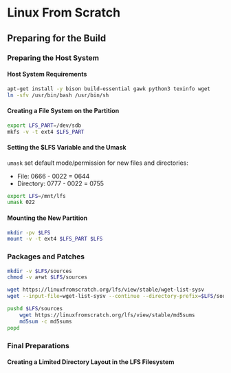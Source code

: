 # Linux From Scratch
## Preparing for the Build
### Preparing the Host System
#### Host System Requirements
```sh
apt-get install -y bison build-essential gawk python3 texinfo wget
ln -sfv /usr/bin/bash /usr/bin/sh
```

#### Creating a File System on the Partition
```sh
export LFS_PART=/dev/sdb
mkfs -v -t ext4 $LFS_PART
```

#### Setting the $LFS Variable and the Umask
`umask` set default mode/permission for new files and directories:
- File: 0666 - 0022 = 0644
- Directory: 0777 - 0022 = 0755
```sh
export LFS=/mnt/lfs
umask 022
```

#### Mounting the New Partition
```sh
mkdir -pv $LFS
mount -v -t ext4 $LFS_PART $LFS
```

### Packages and Patches
```sh
mkdir -v $LFS/sources
chmod -v a+wt $LFS/sources
```
```sh
wget https://linuxfromscratch.org/lfs/view/stable/wget-list-sysv
wget --input-file=wget-list-sysv --continue --directory-prefix=$LFS/sources
```
```sh
pushd $LFS/sources
	wget https://linuxfromscratch.org/lfs/view/stable/md5sums
	md5sum -c md5sums
popd
```

### Final Preparations
#### Creating a Limited Directory Layout in the LFS Filesystem
```sh

```
